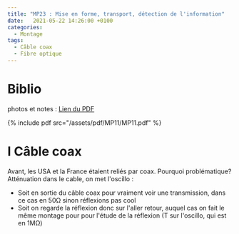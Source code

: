 ```yaml
---
title: "MP23 : Mise en forme, transport, détection de l'information"
date:   2021-05-22 14:26:00 +0100
categories:
  - Montage
tags:
  - Câble coax
  - Fibre optique
---
```

# Biblio


photos et notes : [Lien du PDF](/assets/pdf/MP11/MP11.pdf)

{% include pdf src="/assets/pdf/MP11/MP11.pdf" %}

# I Câble coax

Avant, les USA et la France étaient reliés par coax. Pourquoi problématique? Atténuation dans le cable, on met l'oscillo : 
- Soit en sortie du câble coax pour vraiment voir une transmission, dans ce cas en 50&Omega; sinon réflexions pas cool
- Soit on regarde la réflexion donc sur l'aller retour, auquel cas on fait le même montage pour pour l'étude de la réflexion (T sur l'oscillo, qui est en 1M&Omega;)
